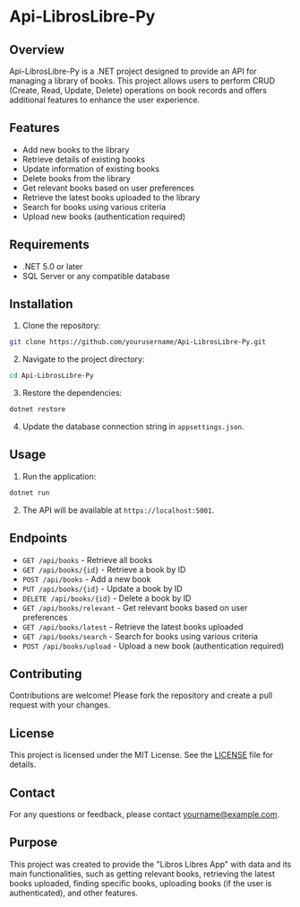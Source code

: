 # Api-LibrosLibre-Py

## Overview
Api-LibrosLibre-Py is a .NET project designed to provide an API for managing a library of books. This project allows users to perform CRUD (Create, Read, Update, Delete) operations on book records and offers additional features to enhance the user experience.

## Features
- Add new books to the library
- Retrieve details of existing books
- Update information of existing books
- Delete books from the library
- Get relevant books based on user preferences
- Retrieve the latest books uploaded to the library
- Search for books using various criteria
- Upload new books (authentication required)

## Requirements
- .NET 5.0 or later
- SQL Server or any compatible database

## Installation
1. Clone the repository:
  ```sh
  git clone https://github.com/yourusername/Api-LibrosLibre-Py.git
  ```
2. Navigate to the project directory:
  ```sh
  cd Api-LibrosLibre-Py
  ```
3. Restore the dependencies:
  ```sh
  dotnet restore
  ```
4. Update the database connection string in `appsettings.json`.

## Usage
1. Run the application:
  ```sh
  dotnet run
  ```
2. The API will be available at `https://localhost:5001`.

## Endpoints
- `GET /api/books` - Retrieve all books
- `GET /api/books/{id}` - Retrieve a book by ID
- `POST /api/books` - Add a new book
- `PUT /api/books/{id}` - Update a book by ID
- `DELETE /api/books/{id}` - Delete a book by ID
- `GET /api/books/relevant` - Get relevant books based on user preferences
- `GET /api/books/latest` - Retrieve the latest books uploaded
- `GET /api/books/search` - Search for books using various criteria
- `POST /api/books/upload` - Upload a new book (authentication required)

## Contributing
Contributions are welcome! Please fork the repository and create a pull request with your changes.

## License
This project is licensed under the MIT License. See the [LICENSE](LICENSE) file for details.

## Contact
For any questions or feedback, please contact [yourname@example.com](mailto:yourname@example.com).

## Purpose
This project was created to provide the "Libros Libres App" with data and its main functionalities, such as getting relevant books, retrieving the latest books uploaded, finding specific books, uploading books (if the user is authenticated), and other features.